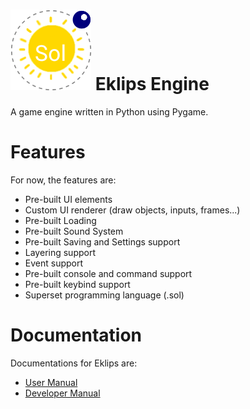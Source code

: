 # ![Eklips](img/icon.png) Eklips Engine
A game engine written in Python using Pygame.

# Features
For now, the features are:
 - Pre-built UI elements
 - Custom UI renderer (draw objects, inputs, frames...)
 - Pre-built Loading
 - Pre-built Sound System
 - Pre-built Saving and Settings support
 - Layering support
 - Event support
 - Pre-built console and command support
 - Pre-built keybind support
 - Superset programming language (.sol)

# Documentation
Documentations for Eklips are:
 - <a href=/userm.md>User Manual</a>
 - <a href=/devm.md>Developer Manual</a>
